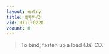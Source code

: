 ```yaml
---
layout: entry
title: གྲགས་√2
vid: Hill:0220
vcount: 0
---
```

> To bind, fasten up a load (Jä) CD\.


